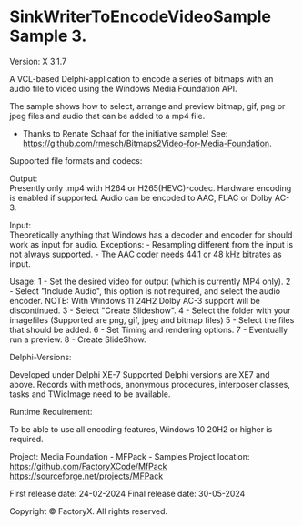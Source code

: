 # SinkWriterToEncodeVideoSample Sample 3.
Version: X 3.1.7

A VCL-based Delphi-application to encode a series of bitmaps with an audio file to 
video using the Windows Media Foundation API.

The sample shows how to select, arrange and preview bitmap, gif, png or jpeg files and
audio that can be added to a mp4 file.


* Thanks to Renate Schaaf for the initiative sample!
  See: https://github.com/rmesch/Bitmaps2Video-for-Media-Foundation. 

Supported file formats and codecs:

Output:  
Presently only .mp4 with H264 or H265(HEVC)-codec.
Hardware encoding is enabled if supported.
Audio can be encoded to AAC, FLAC or Dolby AC-3.

Input:  
Theoretically anything that Windows has a decoder and encoder for should work as input for audio. 
Exceptions: - Resampling different from the input is not always supported.
            - The AAC coder needs 44.1 or 48 kHz bitrates as input.
 

Usage:
1 - Set the desired video for output (which is currently MP4 only).
2 - Select "Include Audio", this option is not required, and select the audio encoder.
    NOTE: With Windows 11 24H2 Dolby AC-3 support will be discontinued. 
3 - Select "Create Slideshow".
4 - Select the folder with your imagefiles (Supported are png, gif, jpeg and bitmap files)
5 - Select the files that should be added. 
6 - Set Timing and rendering options.
7 - Eventually run a preview. 
8 - Create SlideShow. 

Delphi-Versions:

Developed under Delphi XE-7 Supported Delphi versions are XE7 and above. 
Records with methods, anonymous procedures, interposer classes, tasks and TWicImage need to be available.

Runtime Requirement:

To be able to use all encoding features, Windows 10 20H2 or higher is required.

Project: Media Foundation - MFPack - Samples
Project location: https://github.com/FactoryXCode/MfPack
                  https://sourceforge.net/projects/MFPack

First release date: 24-02-2024
Final release date: 30-05-2024

Copyright © FactoryX. All rights reserved. 

